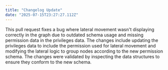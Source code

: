 ```yaml
---
title: "Changelog Update"
date: "2025-07-15T23:27:27.112Z"
---
```


This pull request fixes a bug where lateral movement wasn't displaying correctly in the graph due to outdated schema usage and missing permission data in the privileges data. The changes include updating the privileges data to include the permission used for lateral movement and modifying the lateral logic to group nodes according to the new permission schema. The changes were validated by inspecting the data structures to ensure they conform to the new schema.

